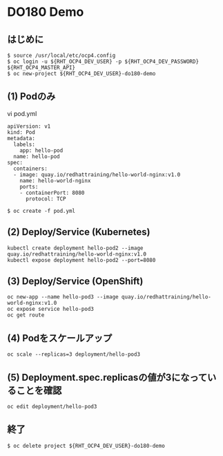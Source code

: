 # DO180 Demo

## はじめに
```
$ source /usr/local/etc/ocp4.config
$ oc login -u ${RHT_OCP4_DEV_USER} -p ${RHT_OCP4_DEV_PASSWORD} ${RHT_OCP4_MASTER_API}
$ oc new-project ${RHT_OCP4_DEV_USER}-do180-demo
```

## (1) Podのみ

vi pod.yml
```
apiVersion: v1
kind: Pod
metadata:
  labels:
    app: hello-pod
  name: hello-pod
spec:
  containers:
  - image: quay.io/redhattraining/hello-world-nginx:v1.0
    name: hello-world-nginx
    ports:
    - containerPort: 8080
      protocol: TCP
```

```
$ oc create -f pod.yml
```

## (2) Deploy/Service (Kubernetes)
```
kubectl create deployment hello-pod2 --image quay.io/redhattraining/hello-world-nginx:v1.0
kubectl expose deployment hello-pod2 --port=8080
```

## (3) Deploy/Service (OpenShift)
```
oc new-app --name hello-pod3 --image quay.io/redhattraining/hello-world-nginx:v1.0 
oc expose service hello-pod3
oc get route
```

## (4) Podをスケールアップ
```
oc scale --replicas=3 deployment/hello-pod3
```

## (5) Deployment.spec.replicasの値が3になっていることを確認
```
oc edit deployment/hello-pod3
```

## 終了
```
$ oc delete project ${RHT_OCP4_DEV_USER}-do180-demo
```

